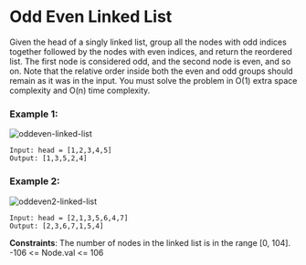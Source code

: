 # Odd Even Linked List
Given the head of a singly linked list, group all the nodes with odd indices together followed by the nodes with even indices, and return the reordered list.
The first node is considered odd, and the second node is even, and so on.
Note that the relative order inside both the even and odd groups should remain as it was in the input.
You must solve the problem in O(1) extra space complexity and O(n) time complexity.

 

### Example 1:
![oddeven-linked-list](https://github.com/Haswitha-Ko/PAT_coding/assets/119152181/b99b90ed-dee0-41e8-830d-65ac90cf7996)

```
Input: head = [1,2,3,4,5]
Output: [1,3,5,2,4]
```
### Example 2:
![oddeven2-linked-list](https://github.com/Haswitha-Ko/PAT_coding/assets/119152181/eb39d3d1-11f6-42b9-bb22-ea3930db5321)

```
Input: head = [2,1,3,5,6,4,7]
Output: [2,3,6,7,1,5,4]
```

**Constraints**:
The number of nodes in the linked list is in the range [0, 104].
-106 <= Node.val <= 106
